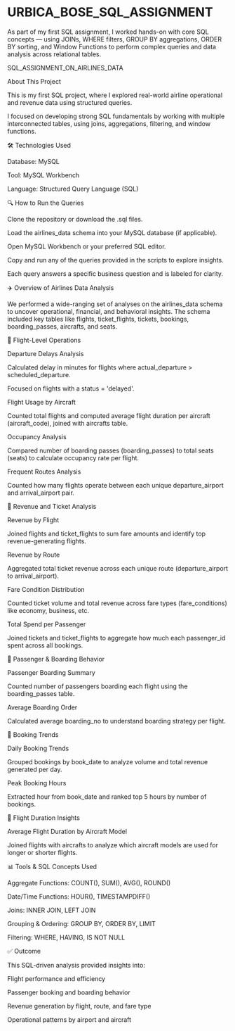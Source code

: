 # URBICA_BOSE_SQL_ASSIGNMENT

As part of my first SQL assignment, I worked hands-on with core SQL concepts — using JOINs, WHERE filters, GROUP BY aggregations, ORDER BY sorting, and Window Functions to perform complex queries and data analysis across relational tables.



SQL_ASSIGNMENT_ON_AIRLINES_DATA


 About This Project


This is my first SQL project, where I explored real-world airline operational and revenue data using structured queries.

I focused on developing strong SQL fundamentals by working with multiple interconnected tables, using joins, aggregations, filtering, and window functions.



🛠️ Technologies Used


Database: MySQL

Tool: MySQL Workbench

Language: Structured Query Language (SQL)

🔍 How to Run the Queries



Clone the repository or download the .sql files.

Load the airlines_data schema into your MySQL database (if applicable).

Open MySQL Workbench or your preferred SQL editor.

Copy and run any of the queries provided in the scripts to explore insights.

Each query answers a specific business question and is labeled for clarity.












✈️ Overview of Airlines Data Analysis


We performed a wide-ranging set of analyses on the airlines_data schema to uncover operational, financial, and behavioral insights. The schema included key tables like flights, ticket_flights, tickets, bookings, boarding_passes, aircrafts, and seats.

🔹 Flight-Level Operations


Departure Delays Analysis

Calculated delay in minutes for flights where actual_departure > scheduled_departure.

Focused on flights with a status = 'delayed'.

Flight Usage by Aircraft

Counted total flights and computed average flight duration per aircraft (aircraft_code), joined with aircrafts table.

Occupancy Analysis

Compared number of boarding passes (boarding_passes) to total seats (seats) to calculate occupancy rate per flight.

Frequent Routes Analysis

Counted how many flights operate between each unique departure_airport and arrival_airport pair.

🔹 Revenue and Ticket Analysis


Revenue by Flight

Joined flights and ticket_flights to sum fare amounts and identify top revenue-generating flights.

Revenue by Route

Aggregated total ticket revenue across each unique route (departure_airport to arrival_airport).

Fare Condition Distribution

Counted ticket volume and total revenue across fare types (fare_conditions) like economy, business, etc.

Total Spend per Passenger

Joined tickets and ticket_flights to aggregate how much each passenger_id spent across all bookings.

🔹 Passenger & Boarding Behavior


Passenger Boarding Summary

Counted number of passengers boarding each flight using the boarding_passes table.

Average Boarding Order

Calculated average boarding_no to understand boarding strategy per flight.

🔹 Booking Trends


Daily Booking Trends

Grouped bookings by book_date to analyze volume and total revenue generated per day.

Peak Booking Hours

Extracted hour from book_date and ranked top 5 hours by number of bookings.

🔹 Flight Duration Insights


Average Flight Duration by Aircraft Model

Joined flights with aircrafts to analyze which aircraft models are used for longer or shorter flights.

📊 Tools & SQL Concepts Used


Aggregate Functions: COUNT(), SUM(), AVG(), ROUND()

Date/Time Functions: HOUR(), TIMESTAMPDIFF()

Joins: INNER JOIN, LEFT JOIN

Grouping & Ordering: GROUP BY, ORDER BY, LIMIT

Filtering: WHERE, HAVING, IS NOT NULL

✅ Outcome



This SQL-driven analysis provided insights into:

Flight performance and efficiency

Passenger booking and boarding behavior

Revenue generation by flight, route, and fare type

Operational patterns by airport and aircraft
